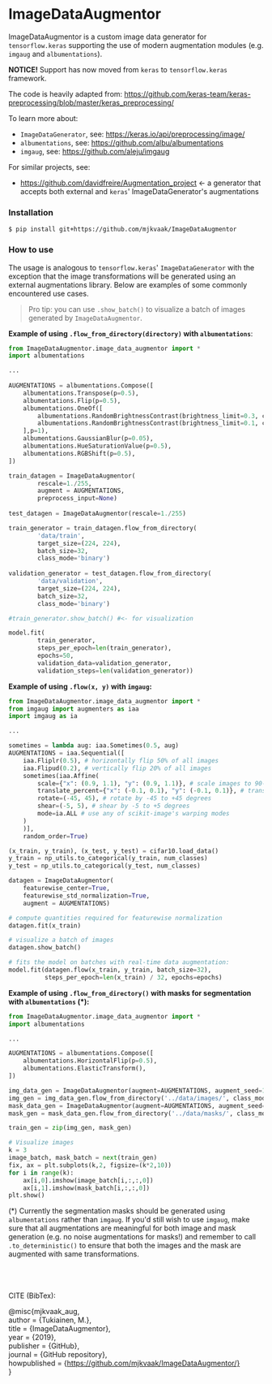 # ImageDataAugmentor
ImageDataAugmentor is a custom image data generator for `tensorflow.keras` supporting the use of modern augmentation modules (e.g. `imgaug` and `albumentations`).

**NOTICE!**
Support has now moved from `keras` to `tensorflow.keras` framework.

The code is heavily adapted from: https://github.com/keras-team/keras-preprocessing/blob/master/keras_preprocessing/

To learn more about:
* `ImageDataGenerator`, see: https://keras.io/api/preprocessing/image/
* `albumentations`, see: https://github.com/albu/albumentations
* `imgaug`, see: https://github.com/aleju/imgaug

For similar projects, see:
* https://github.com/davidfreire/Augmentation_project <- a generator that accepts both external and `keras`' ImageDataGenerator's augmentations


### Installation
```$ pip install git+https://github.com/mjkvaak/ImageDataAugmentor```

### How to use
The usage is analogous to `tensorflow.keras`' `ImageDataGenerator` with the exception that the image transformations will be generated using an external augmentations library. Below are examples of some commonly encountered use cases.

>Pro tip: you can use `.show_batch()` to visualize a batch of images generated by `ImageDataAugmentor`.

**Example of using `.flow_from_directory(directory)` with `albumentations`**:
```python
from ImageDataAugmentor.image_data_augmentor import *
import albumentations

...
    
AUGMENTATIONS = albumentations.Compose([
    albumentations.Transpose(p=0.5),
    albumentations.Flip(p=0.5),
    albumentations.OneOf([
        albumentations.RandomBrightnessContrast(brightness_limit=0.3, contrast_limit=0.3),
        albumentations.RandomBrightnessContrast(brightness_limit=0.1, contrast_limit=0.1)
    ],p=1),
    albumentations.GaussianBlur(p=0.05),
    albumentations.HueSaturationValue(p=0.5),
    albumentations.RGBShift(p=0.5),
])

train_datagen = ImageDataAugmentor(
        rescale=1./255,
        augment = AUGMENTATIONS,
        preprocess_input=None)
        
test_datagen = ImageDataAugmentor(rescale=1./255)

train_generator = train_datagen.flow_from_directory(
        'data/train',
        target_size=(224, 224),
        batch_size=32,
        class_mode='binary')
        
validation_generator = test_datagen.flow_from_directory(
        'data/validation',
        target_size=(224, 224),
        batch_size=32,
        class_mode='binary')

#train_generator.show_batch() #<- for visualization

model.fit(
        train_generator,
        steps_per_epoch=len(train_generator),
        epochs=50,
        validation_data=validation_generator,
        validation_steps=len(validation_generator))
```

**Example of using `.flow(x, y)` with `imgaug`:**
```python    
from ImageDataAugmentor.image_data_augmentor import *
from imgaug import augmenters as iaa
import imgaug as ia

...

sometimes = lambda aug: iaa.Sometimes(0.5, aug)
AUGMENTATIONS = iaa.Sequential([
    iaa.Fliplr(0.5), # horizontally flip 50% of all images
    iaa.Flipud(0.2), # vertically flip 20% of all images
    sometimes(iaa.Affine(
        scale={"x": (0.9, 1.1), "y": (0.9, 1.1)}, # scale images to 90-110% of their size, individually per axis
        translate_percent={"x": (-0.1, 0.1), "y": (-0.1, 0.1)}, # translate by -10 to +10 percent (per axis)
        rotate=(-45, 45), # rotate by -45 to +45 degrees
        shear=(-5, 5), # shear by -5 to +5 degrees
        mode=ia.ALL # use any of scikit-image's warping modes
    )
    )],
    random_order=True)    

(x_train, y_train), (x_test, y_test) = cifar10.load_data()
y_train = np_utils.to_categorical(y_train, num_classes)
y_test = np_utils.to_categorical(y_test, num_classes)

datagen = ImageDataAugmentor(
    featurewise_center=True,
    featurewise_std_normalization=True,
    augment = AUGMENTATIONS)

# compute quantities required for featurewise normalization
datagen.fit(x_train)

# visualize a batch of images
datagen.show_batch()

# fits the model on batches with real-time data augmentation:
model.fit(datagen.flow(x_train, y_train, batch_size=32),
          steps_per_epoch=len(x_train) / 32, epochs=epochs)
```    
**Example of using `.flow_from_directory()` with masks for segmentation with `albumentations` (\*):**
```python    
from ImageDataAugmentor.image_data_augmentor import *
import albumentations

...

AUGMENTATIONS = albumentations.Compose([
    albumentations.HorizontalFlip(p=0.5),
    albumentations.ElasticTransform(),
])

img_data_gen = ImageDataAugmentor(augment=AUGMENTATIONS, augment_seed=123)
img_gen = img_data_gen.flow_from_directory('../data/images/', class_mode=None, shuffle=True, seed=123)
mask_data_gen = ImageDataAugmentor(augment=AUGMENTATIONS, augment_seed=123, augment_mode='mask')
mask_gen = mask_data_gen.flow_from_directory('../data/masks/', class_mode=None, shuffle=True, seed=123)

train_gen = zip(img_gen, mask_gen)

# Visualize images
k = 3
image_batch, mask_batch = next(train_gen)
fix, ax = plt.subplots(k,2, figsize=(k*2,10))
for i in range(k):
    ax[i,0].imshow(image_batch[i,:,:,0])
    ax[i,1].imshow(mask_batch[i,:,:,0])
plt.show()
```
(\*) Currently the segmentation masks should be generated using `albumentations` rather than `imgaug`. If you'd still wish to use `imgaug`, make sure that all augmentations are meaningful for both image and mask generation (e.g. no noise augmentations for masks!) and remember to call `.to_deterministic()` to ensure that both the images and the mask are augmented with same transformations.


<br /><br /><br />
CITE (BibTex):<br />

@misc{mjkvaak_aug,<br />
author = {Tukiainen, M.},<br />
title = {ImageDataAugmentor},<br />
year = {2019},<br />
publisher = {GitHub},<br />
journal = {GitHub repository},<br />
howpublished = {https://github.com/mjkvaak/ImageDataAugmentor/} <br />
}
